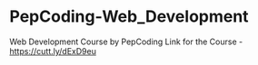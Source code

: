 # PepCoding-Web_Development
Web Development Course by PepCoding
Link for the Course - https://cutt.ly/dExD9eu
